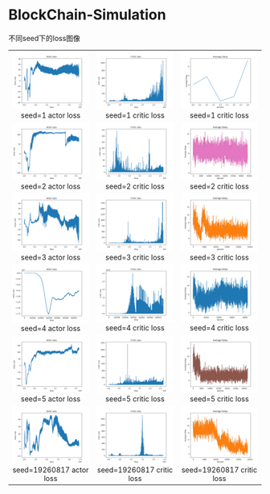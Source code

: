 # BlockChain-Simulation
不同seed下的loss图像
<table>
    <tr>
        <td ><center><img src="https://github.com/318PowerProjection/BlockChain-Simulation/blob/main/Output/Graph/seed%3D1/actor_loss.png" >seed=1 actor loss </center></td>
        <td ><center><img src="https://github.com/318PowerProjection/BlockChain-Simulation/blob/main/Output/Graph/seed%3D1/critic_loss.png" >seed=1 critic loss</center></td>
        <td ><center><img src="https://github.com/318PowerProjection/BlockChain-Simulation/blob/main/Output/Graph/seed%3D1/average_delay.png" >seed=1 critic loss</center></td>
    </tr>
    <tr>
        <td ><center><img src="https://github.com/318PowerProjection/BlockChain-Simulation/blob/main/Output/Graph/seed%3D2/actor_loss.png" >seed=2 actor loss </center></td>
        <td ><center><img src="https://github.com/318PowerProjection/BlockChain-Simulation/blob/main/Output/Graph/seed%3D2/critic_loss.png" >seed=2 critic loss</center></td>
        <td ><center><img src="https://github.com/318PowerProjection/BlockChain-Simulation/blob/main/Output/Graph/seed%3D2/average_delay.png" >seed=2 critic loss</center></td>
    </tr>
    <tr>
        <td ><center><img src="https://github.com/318PowerProjection/BlockChain-Simulation/blob/main/Output/Graph/seed%3D3/actor_loss.png" >seed=3 actor loss </center></td>
        <td ><center><img src="https://github.com/318PowerProjection/BlockChain-Simulation/blob/main/Output/Graph/seed%3D3/critic_loss.png" >seed=3 critic loss</center></td>
        <td ><center><img src="https://github.com/318PowerProjection/BlockChain-Simulation/blob/main/Output/Graph/seed%3D3/average_delay.png" >seed=3 critic loss</center></td>
    </tr>
    <tr>
        <td ><center><img src="https://github.com/318PowerProjection/BlockChain-Simulation/blob/main/Output/Graph/seed%3D4/actor_loss.png" >seed=4 actor loss </center></td>
        <td ><center><img src="https://github.com/318PowerProjection/BlockChain-Simulation/blob/main/Output/Graph/seed%3D4/critic_loss.png" >seed=4 critic loss</center></td>
        <td ><center><img src="https://github.com/318PowerProjection/BlockChain-Simulation/blob/main/Output/Graph/seed%3D4/average_delay.png" >seed=4 critic loss</center></td>
    </tr>
    <tr>
        <td ><center><img src="https://github.com/318PowerProjection/BlockChain-Simulation/blob/main/Output/Graph/seed%3D5/actor_loss.png" >seed=5 actor loss </center></td>
        <td ><center><img src="https://github.com/318PowerProjection/BlockChain-Simulation/blob/main/Output/Graph/seed%3D5/critic_loss.png" >seed=5 critic loss</center></td>
        <td ><center><img src="https://github.com/318PowerProjection/BlockChain-Simulation/blob/main/Output/Graph/seed%3D5/average_delay.png" >seed=5 critic loss</center></td>
    </tr>
    <tr>
        <td ><center><img src="https://github.com/318PowerProjection/BlockChain-Simulation/blob/main/Output/Graph/seed%3D19260817/actor_loss.png" >seed=19260817 actor loss </center></td>
        <td ><center><img src="https://github.com/318PowerProjection/BlockChain-Simulation/blob/main/Output/Graph/seed%3D19260817/critic_loss.png" >seed=19260817 critic loss</center></td>
        <td ><center><img src="https://github.com/318PowerProjection/BlockChain-Simulation/blob/main/Output/Graph/seed%3D19260817/average_delay.png" >seed=19260817 critic loss</center></td>
    </tr>
</table>

